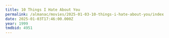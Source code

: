 ```yaml
---
title: 10 Things I Hate About You
permalink: /almanac/movies/2025-01-03-10-things-i-hate-about-you/index.html
date: 2025-01-03T17:46:00.000Z
year: 1999
tmdbid: 4951
---
```


